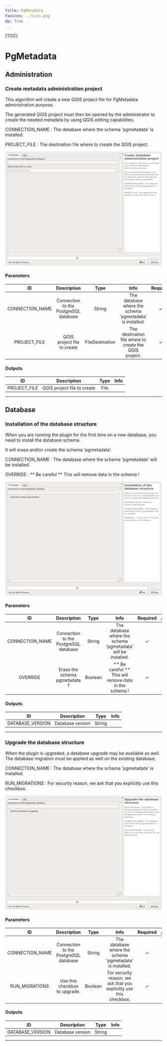 ```yaml
---
Title: PgMetadata
Favicon: ../icon.png
Up: True
...
```


[TOC]

# PgMetadata

## Administration


### Create metadata administration project

This algorithm will create a new QGIS project file for PgMetadata administration purpose.

The generated QGIS project must then be opened by the administrator to create the needed metadata by using QGIS editing capabilities.

CONNECTION_NAME : The database where the schema 'pgmetadata' is installed.

PROJECT_FILE : The destination file where to create the QGIS project.



![algo_id](./pg_metadata-create_administration_project.png)

#### Parameters

| ID | Description | Type | Info | Required | Advanced | Option |
|:-:|:-:|:-:|:-:|:-:|:-:|:-:|
CONNECTION_NAME|Connection to the PostgreSQL database|String|The database where the schema 'pgmetadata' is installed.|✓|||
PROJECT_FILE|QGIS project file to create|FileDestination|The destination file where to create the QGIS project.|✓|||


#### Outputs

| ID | Description | Type | Info |
|:-:|:-:|:-:|:-:|
PROJECT_FILE|QGIS project file to create|File||


***


## Database


### Installation of the database structure

When you are running the plugin for the first time on a new database, you need to install the database schema.

It will erase and/or create the schema 'pgmetadata'.

CONNECTION_NAME : The database where the schema 'pgmetadata' will be installed.

OVERRIDE : ** Be careful ** This will remove data in the schema !



![algo_id](./pg_metadata-create_database_structure.png)

#### Parameters

| ID | Description | Type | Info | Required | Advanced | Option |
|:-:|:-:|:-:|:-:|:-:|:-:|:-:|
CONNECTION_NAME|Connection to the PostgreSQL database|String|The database where the schema 'pgmetadata' will be installed.|✓|||
OVERRIDE|Erase the schema pgmetadata ?|Boolean|** Be careful ** This will remove data in the schema !|✓|||


#### Outputs

| ID | Description | Type | Info |
|:-:|:-:|:-:|:-:|
DATABASE_VERSION|Database version|String||


***


### Upgrade the database structure

When the plugin is upgraded, a database upgrade may be available as well. The database migration must be applied as well on the existing database.

CONNECTION_NAME : The database where the schema 'pgmetadata' is installed.

RUN_MIGRATIONS : For security reason, we ask that you explicitly use this checkbox.



![algo_id](./pg_metadata-upgrade_database_structure.png)

#### Parameters

| ID | Description | Type | Info | Required | Advanced | Option |
|:-:|:-:|:-:|:-:|:-:|:-:|:-:|
CONNECTION_NAME|Connection to the PostgreSQL database|String|The database where the schema 'pgmetadata' is installed.|✓|||
RUN_MIGRATIONS|Use this checkbox to upgrade.|Boolean|For security reason, we ask that you explicitly use this checkbox.|✓|||


#### Outputs

| ID | Description | Type | Info |
|:-:|:-:|:-:|:-:|
DATABASE_VERSION|Database version|String||


***

